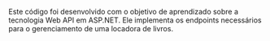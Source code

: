 Este código foi desenvolvido com o objetivo de aprendizado sobre a tecnologia Web API em ASP.NET. Ele implementa os endpoints necessários para o gerenciamento de uma locadora de livros.
